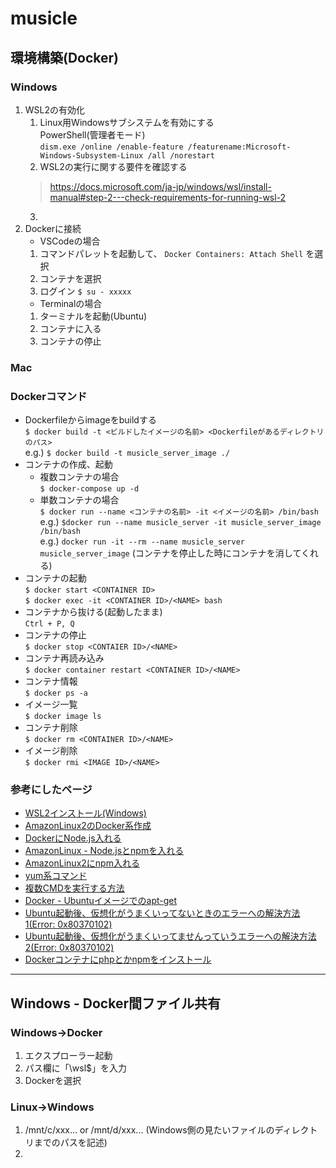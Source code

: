 # musicle

## 環境構築(Docker)
### Windows
1. WSL2の有効化  
    1. Linux用Windowsサブシステムを有効にする  
    PowerShell(管理者モード)  
    ` dism.exe /online /enable-feature /featurename:Microsoft-Windows-Subsystem-Linux /all /norestart `
    2. WSL2の実行に関する要件を確認する  
    > https://docs.microsoft.com/ja-jp/windows/wsl/install-manual#step-2---check-requirements-for-running-wsl-2
    3. 
2. Dockerに接続  
    - VSCodeの場合
    1. コマンドパレットを起動して、 `Docker Containers: Attach Shell` を選択
    2. コンテナを選択
    3. ログイン
    `$ su - xxxxx`
    - Terminalの場合
    1. ターミナルを起動(Ubuntu)  
    2. コンテナに入る  
    3. コンテナの停止  
  

### Mac


### Dockerコマンド
- Dockerfileからimageをbuildする  
`$ docker build -t <ビルドしたイメージの名前> <Dockerfileがあるディレクトリのパス>`  
e.g.) `$ docker build -t musicle_server_image ./`
- コンテナの作成、起動
    - 複数コンテナの場合  
    `$ docker-compose up -d`
    - 単数コンテナの場合  
    `$ docker run --name <コンテナの名前> -it <イメージの名前> /bin/bash`  
    e.g.) `$docker run --name musicle_server -it musicle_server_image /bin/bash`  
    e.g.) `docker run -it --rm --name musicle_server musicle_server_image` (コンテナを停止した時にコンテナを消してくれる)  
- コンテナの起動  
`$ docker start <CONTAINER ID>`  
`$ docker exec -it <CONTAINER ID>/<NAME> bash`
- コンテナから抜ける(起動したまま)  
`Ctrl + P, Q`
- コンテナの停止  
`$ docker stop <CONTAIER ID>/<NAME>`
- コンテナ再読み込み  
`$ docker container restart <CONTAINER ID>/<NAME>`
- コンテナ情報  
`$ docker ps -a`
- イメージ一覧  
`$ docker image ls`
- コンテナ削除  
`$ docker rm <CONTAINER ID>/<NAME>`
- イメージ削除  
`$ docker rmi <IMAGE ID>/<NAME>`

### 参考にしたページ
- [WSL2インストール(Windows)](https://docs.microsoft.com/ja-jp/windows/wsl/install-manual#step-2---check-requirements-for-running-wsl-2)  
- [AmazonLinux2のDocker系作成](https://dev.classmethod.jp/articles/amazon-linux-2-docker-aws-cli-visual-studio-code/)  
- [DockerにNode.js入れる](https://zenn.dev/kinkinbeer135ml/articles/6369ee73dd1508)  
- [AmazonLinux - Node.jsとnpmを入れる](https://docs.microsoft.com/ja-jp/windows/wsl/install-manual#step-2---check-requirements-for-running-wsl-2)  
- [AmazonLinux2にnpm入れる](https://qiita.com/miriwo/items/4ac80bc51bb072ace652)  
- [yum系コマンド](https://gist.github.com/Ryomasao/c59417972ed9bc4c4ec8c91afde00266)  
- [複数CMDを実行する方法](https://sleepless-se.net/2018/05/26/docker%E3%81%A7%E8%A4%87%E6%95%B0cmd%E3%82%92%E5%AE%9F%E8%A1%8C%E3%81%99%E3%82%8B%E6%96%B9%E6%B3%95/)  
- [Docker - Ubuntuイメージでのapt-get](https://qiita.com/pochy9n/items/69ab8fc071c187a1f5f8)  
- [Ubuntu起動後、仮想化がうまくいってないときのエラーへの解決方法1(Error: 0x80370102)](https://camedphone.com/archives/1316)  
- [Ubuntu起動後、仮想化がうまくいってませんっていうエラーへの解決方法2(Error: 0x80370102)](https://docs.microsoft.com/en-us/windows/wsl/troubleshooting#error-0x80370102-the-virtual-machine-could-not-be-started-because-a-required-feature-is-not-installed)  
- [Dockerコンテナにphpとかnpmをインストール](https://tsyama.hatenablog.com/entry/docker-not-found-npm)  

***  

## Windows - Docker間ファイル共有
### Windows→Docker
1. エクスプローラー起動
2. パス欄に「\\wsl$」を入力
3. Dockerを選択
### Linux→Windows
1. /mnt/c/xxx... or /mnt/d/xxx... (Windows側の見たいファイルのディレクトリまでのパスを記述)
2. 